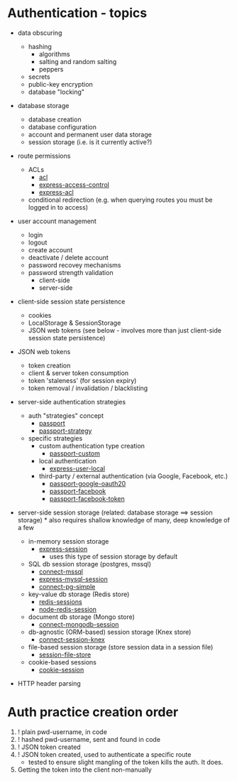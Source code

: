 Authentication - topics
=======================

*   data obscuring
    *   hashing
        *   algorithms
        *   salting and random salting
        *   peppers
    *   secrets
    *   public-key encryption
    *   database "locking"

*   database storage
    *   database creation
    *   database configuration
    *   account and permanent user data storage
    *   session storage (i.e. is it currently active?)

*   route permissions
    *   ACLs
        *   [acl](https://www.npmjs.com/package/acl)
        *   [express-access-control](https://www.npmjs.com/package/express-access-control)
        *   [express-acl](https://www.npmjs.com/package/express-acl)
    *   conditional redirection (e.g. when querying routes you must be logged in to access)

*   user account management
    *   login
    *   logout
    *   create account
    *   deactivate / delete account
    *   password recovey mechanisms
    *   password strength validation
        *   client-side
        *   server-side

*   client-side session state persistence
    *   cookies
    *   LocalStorage & SessionStorage
    *   JSON web tokens (see below - involves more than just client-side session state persistence)

*   JSON web tokens
    *   token creation
    *   client & server token consumption
    *   token 'staleness' (for session expiry)
    *   token removal / invalidation / blacklisting

*   server-side authentication strategies
    *   auth "strategies" concept
        *   [passport](https://www.npmjs.com/package/passport)
        *   [passport-strategy](https://www.npmjs.com/package/passport-strategy)
    *   specific strategies
        *   custom authentication type creation
            *   [passport-custom](https://www.npmjs.com/package/passport-custom)
        *   local authentication
            *   [express-user-local](https://www.npmjs.com/package/express-user-local)
        *   third-party / external authentication (via Google, Facebook, etc.)
            *   [passport-google-oauth20](https://www.npmjs.com/package/passport-google-oauth20)
            *   [passport-facebook](https://www.npmjs.com/package/passport-facebook)
            *   [passport-facebook-token](https://www.npmjs.com/package/passport-facebook-token)

*   server-side session storage (related: database storage ==> session storage)
            *   also requires shallow knowledge of many, deep knowledge of a few
    *   in-memory session storage
        *   [express-session](https://www.npmjs.com/package/express-session)
            *   uses this type of session storage by default
    *   SQL db session storage (postgres, mssql)
        *   [connect-mssql](https://www.npmjs.com/package/connect-mssql)
        *   [express-mysql-session](https://www.npmjs.com/package/express-mysql-session)
        *   [connect-pg-simple](https://www.npmjs.com/package/connect-pg-simple)
    *   key-value db storage (Redis store)
        *   [redis-sessions](https://www.npmjs.com/package/redis-sessions)
        *   [node-redis-session](https://www.npmjs.com/package/node-redis-session)
    *   document db storage (Mongo store)
        *   [connect-mongodb-session](https://www.npmjs.com/package/connect-mongodb-session)
    *   db-agnostic (ORM-based) session storage (Knex store)
        *   [connect-session-knex](https://www.npmjs.com/package/connect-session-knex)
    *   file-based session storage (store session data in a session file)
        *   [session-file-store](https://www.npmjs.com/package/session-file-store)
    *   cookie-based sessions
        *   [cookie-session](https://www.npmjs.com/package/cookie-session)

*   HTTP header parsing

Auth practice creation order
============================
1.  ! plain pwd-username, in code
2.  ! hashed pwd-username, sent and found in code
3.  ! JSON token created
4.  ! JSON token created, used to authenticate a specific route
    *   tested to ensure slight mangling of the token kills the auth. It does.
5.  Getting the token into the client non-manually

